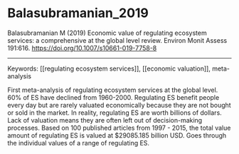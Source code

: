 # Balasubramanian_2019

Balasubramanian M (2019) Economic value of regulating ecosystem services: a comprehensive at the global level review. Environ Monit Assess 191:616. https://doi.org/10.1007/s10661-019-7758-8


---

Keywords: [[regulating ecosystem services]], [[economic valuation]], meta-analysis  	 

First meta-analysis of regulating ecosystem services at the global level. 60% of ES have declined from 1960-2000. Regulating ES benefit people every day but are rarely valuated economically because they are not bought or sold in the market. In reality, regulating ES are worth billions of dollars. Lack of valuation means they are often left out of decision-making processes. Based on 100 published articles from 1997 - 2015, the total value amount of regulating ES is valued at $29085.185 billion USD. Goes through the individual values of a range of regulating ES. 
